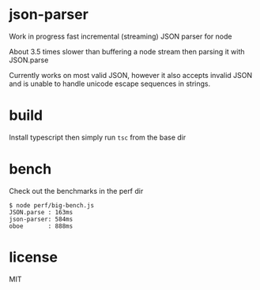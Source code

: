 # json-parser

Work in progress fast incremental (streaming) JSON parser for node

About 3.5 times slower than buffering a node stream then parsing it with
JSON.parse

Currently works on most valid JSON, however it also accepts invalid JSON
and is unable to handle unicode escape sequences in strings.

# build

Install typescript then simply run `tsc` from the base dir

# bench

Check out the benchmarks in the perf dir

    $ node perf/big-bench.js
    JSON.parse : 163ms
    json-parser: 584ms
    oboe       : 888ms

# license

MIT
